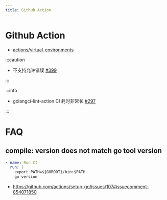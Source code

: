 ```yaml
---
title: Github Action
---
```


# Github Action

- [actions/virtual-environments](https://github.com/actions/virtual-environments)

:::caution

- 不支持允许错误 [#399](https://github.com/actions/toolkit/issues/399)

:::

:::info

- golangci-lint-action CI 耗时非常长 [#297](https://github.com/golangci/golangci-lint-action/issues/297)

:::

# FAQ

## compile: version does not match go tool version

```yaml
- name: Run CI
  run: |
    export PATH=${GOROOT}/bin:$PATH
    go version
```

- https://github.com/actions/setup-go/issues/107#issuecomment-854071850
